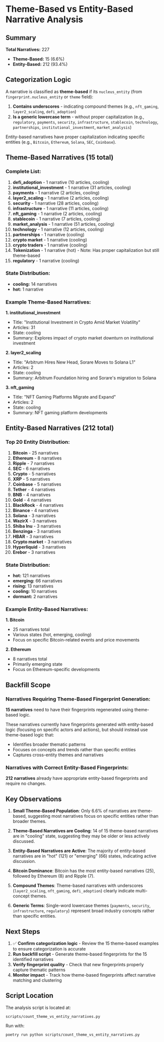 # Theme-Based vs Entity-Based Narrative Analysis

## Summary

**Total Narratives:** 227
- **Theme-Based:** 15 (6.6%)
- **Entity-Based:** 212 (93.4%)

## Categorization Logic

A narrative is classified as **theme-based** if its `nucleus_entity` (from `fingerprint.nucleus_entity` or `theme` field):

1. **Contains underscores** - indicating compound themes (e.g., `nft_gaming`, `layer2_scaling`, `defi_adoption`)
2. **Is a generic lowercase term** - without proper capitalization (e.g., `regulatory`, `payments`, `security`, `infrastructure`, `stablecoin`, `technology`, `partnerships`, `institutional_investment`, `market_analysis`)

Entity-based narratives have proper capitalization indicating specific entities (e.g., `Bitcoin`, `Ethereum`, `Solana`, `SEC`, `Coinbase`).

## Theme-Based Narratives (15 total)

### Complete List:
1. **defi_adoption** - 1 narrative (10 articles, cooling)
2. **institutional_investment** - 1 narrative (31 articles, cooling)
3. **payments** - 1 narrative (2 articles, cooling)
4. **layer2_scaling** - 1 narrative (2 articles, cooling)
5. **security** - 1 narrative (28 articles, cooling)
6. **infrastructure** - 1 narrative (11 articles, cooling)
7. **nft_gaming** - 1 narrative (2 articles, cooling)
8. **stablecoin** - 1 narrative (7 articles, cooling)
9. **market_analysis** - 1 narrative (51 articles, cooling)
10. **technology** - 1 narrative (12 articles, cooling)
11. **partnerships** - 1 narrative (cooling)
12. **crypto market** - 1 narrative (cooling)
13. **crypto traders** - 1 narrative (cooling)
14. **Tokenization** - 1 narrative (hot) - Note: Has proper capitalization but still theme-based
15. **regulatory** - 1 narrative (cooling)

### State Distribution:
- **cooling:** 14 narratives
- **hot:** 1 narrative

### Example Theme-Based Narratives:

**1. institutional_investment**
- Title: "Institutional Investment in Crypto Amid Market Volatility"
- Articles: 31
- State: cooling
- Summary: Explores impact of crypto market downturn on institutional investment

**2. layer2_scaling**
- Title: "Arbitrum Hires New Head, Sorare Moves to Solana L1"
- Articles: 2
- State: cooling
- Summary: Arbitrum Foundation hiring and Sorare's migration to Solana

**3. nft_gaming**
- Title: "NFT Gaming Platforms Migrate and Expand"
- Articles: 2
- State: cooling
- Summary: NFT gaming platform developments

## Entity-Based Narratives (212 total)

### Top 20 Entity Distribution:
1. **Bitcoin** - 25 narratives
2. **Ethereum** - 8 narratives
3. **Ripple** - 7 narratives
4. **SEC** - 6 narratives
5. **Crypto** - 5 narratives
6. **XRP** - 5 narratives
7. **Coinbase** - 5 narratives
8. **Tether** - 4 narratives
9. **BNB** - 4 narratives
10. **Gold** - 4 narratives
11. **BlackRock** - 4 narratives
12. **Binance** - 4 narratives
13. **Solana** - 3 narratives
14. **WazirX** - 3 narratives
15. **Shiba Inu** - 3 narratives
16. **Benzinga** - 3 narratives
17. **HBAR** - 3 narratives
18. **Crypto market** - 3 narratives
19. **Hyperliquid** - 3 narratives
20. **Erebor** - 3 narratives

### State Distribution:
- **hot:** 121 narratives
- **emerging:** 66 narratives
- **rising:** 13 narratives
- **cooling:** 10 narratives
- **dormant:** 2 narratives

### Example Entity-Based Narratives:

**1. Bitcoin**
- 25 narratives total
- Various states (hot, emerging, cooling)
- Focus on specific Bitcoin-related events and price movements

**2. Ethereum**
- 8 narratives total
- Primarily emerging state
- Focus on Ethereum-specific developments

## Backfill Scope

### Narratives Requiring Theme-Based Fingerprint Generation:
**15 narratives** need to have their fingerprints regenerated using theme-based logic.

These narratives currently have fingerprints generated with entity-based logic (focusing on specific actors and actions), but should instead use theme-based logic that:
- Identifies broader thematic patterns
- Focuses on concepts and trends rather than specific entities
- Captures cross-entity themes and narratives

### Narratives with Correct Entity-Based Fingerprints:
**212 narratives** already have appropriate entity-based fingerprints and require no changes.

## Key Observations

1. **Small Theme-Based Population**: Only 6.6% of narratives are theme-based, suggesting most narratives focus on specific entities rather than broader themes.

2. **Theme-Based Narratives are Cooling**: 14 of 15 theme-based narratives are in "cooling" state, suggesting they may be older or less actively discussed.

3. **Entity-Based Narratives are Active**: The majority of entity-based narratives are in "hot" (121) or "emerging" (66) states, indicating active discussion.

4. **Bitcoin Dominance**: Bitcoin has the most entity-based narratives (25), followed by Ethereum (8) and Ripple (7).

5. **Compound Themes**: Theme-based narratives with underscores (`layer2_scaling`, `nft_gaming`, `defi_adoption`) clearly indicate multi-concept themes.

6. **Generic Terms**: Single-word lowercase themes (`payments`, `security`, `infrastructure`, `regulatory`) represent broad industry concepts rather than specific entities.

## Next Steps

1. ✅ **Confirm categorization logic** - Review the 15 theme-based examples to ensure categorization is accurate
2. **Run backfill script** - Generate theme-based fingerprints for the 15 identified narratives
3. **Verify fingerprint quality** - Check that new fingerprints properly capture thematic patterns
4. **Monitor impact** - Track how theme-based fingerprints affect narrative matching and clustering

## Script Location

The analysis script is located at:
```
scripts/count_theme_vs_entity_narratives.py
```

Run with:
```bash
poetry run python scripts/count_theme_vs_entity_narratives.py
```
